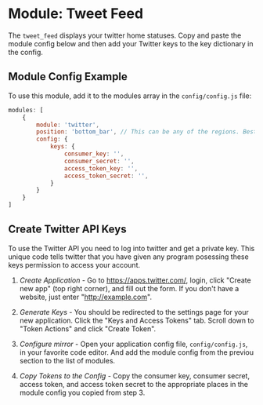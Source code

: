 # Module: Tweet Feed

The `tweet_feed` displays your twitter home statuses. Copy and paste the module config below and then add your Twitter keys to the key dictionary in the config.

## Module Config Example

To use this module, add it to the modules array in the `config/config.js` file:
````javascript
modules: [
	{
		module: 'twitter',
		position: 'bottom_bar',	// This can be any of the regions. Best results in center regions.
		config: {
			keys: {
				consumer_key: '',
				consumer_secret: '',
				access_token_key: '',
				access_token_secret: '',
			}
		}
	}
]
````

## Create Twitter API Keys

To use the Twitter API you need to log into twitter and get a private key. This unique code tells twitter that you have given any program posessing these keys permission to access your account.

1) *Create Application* - Go to https://apps.twitter.com/, login, click "Create new app" (top right corner), and fill out the form. If you don't have a website, just enter "http://example.com".

2) *Generate Keys* - You should be redirected to the settings page for your new application. Click the "Keys and Access Tokens" tab. Scroll down to "Token Actions" and click "Create Token".

3) *Configure mirror* - Open your application config file, `config/config.js`, in your favorite code editor. And add the module config from the previou section to the list of modules.

4) *Copy Tokens to the Config* - Copy the consumer key, consumer secret, access token, and access token secret to the appropriate places in the module config you copied from step 3.
